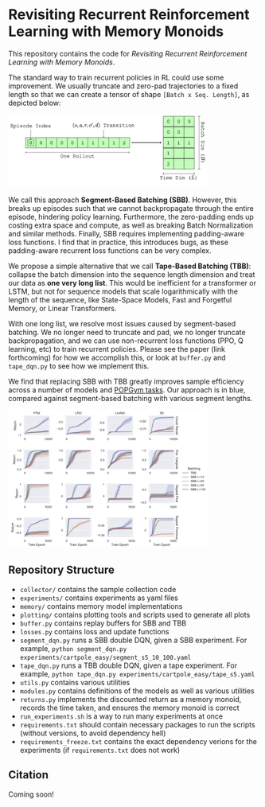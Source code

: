 # Revisiting Recurrent Reinforcement Learning with Memory Monoids

This repository contains the code for *Revisiting Recurrent Reinforcement Learning with Memory Monoids*.

The standard way to train recurrent policies in RL could use some improvement. We usually truncate and zero-pad trajectories to a fixed length so that we can create a tensor of shape `[Batch x Seq. Length]`, as depicted below:

<img src="figures/segments.png" width="400" height>

We call this approach **Segment-Based Batching (SBB)**. However, this breaks up episodes such that we cannot backpropagate through the entire episode, hindering policy learning. Furthermore, the zero-padding ends up costing extra space and compute, as well as breaking Batch Normalization and similar methods. Finally, SBB requires implementing padding-aware loss functions. I find that in practice, this introduces bugs, as these padding-aware recurrent loss functions can be very complex.

We propose a simple alternative that we call **Tape-Based Batching (TBB)**: collapse the batch dimension into the sequence length dimension and treat our data as **one very long list**. This would be inefficient for a transformer or LSTM, but not for sequence models that scale logarithmically with the length of the sequence, like State-Space Models, Fast and Forgetful Memory, or Linear Transformers.

With one long list, we resolve most issues caused by segment-based batching. We no longer need to truncate and pad, we no longer truncate backpropagation, and we can use non-recurrent loss functions (PPO, Q learning, etc) to train recurrent policies. Please see the paper (link forthcoming) for how we accomplish this, or look at `buffer.py` and `tape_dqn.py` to see how we implement this.

We find that replacing SBB with TBB greatly improves sample efficiency across a number of models and [POPGym tasks](https://github.com/proroklab/popgym). Our approach is in blue, compared against segment-based batching with various segment lengths.

<img src="figures/plots.png" width="400" height>


## Repository Structure

- `collector/` contains the sample collection code
- `experiments/` contains experiments as yaml files
- `memory/` contains memory model implementations
- `plotting/` contains plotting tools and scripts used to generate all plots
- `buffer.py` contains replay buffers for SBB and TBB
- `losses.py` contains loss and update functions
- `segment_dqn.py` runs a SBB double DQN, given a SBB experiment. For example, `python segment_dqn.py experiments/cartpole_easy/segment_s5_10_100.yaml` 
- `tape_dqn.py` runs a TBB double DQN, given a tape experiment. For example, `python tape_dqn.py experiments/cartpole_easy/tape_s5.yaml`
- `utils.py` contains various utilities
- `modules.py` contains definitions of the models as well as various utilities
- `returns.py` implements the discounted return as a memory monoid, records the time taken, and ensures the memory monoid is correct
- `run_experiments.sh` is a way to run many experiments at once
- `requirements.txt` should contain necessary packages to run the scripts (without versions, to avoid dependency hell)
- `requirements_freeze.txt` contains the exact dependency verions for the experiments (if `requirements.txt` does not work)

## Citation
Coming soon!